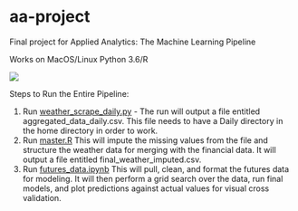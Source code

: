 # aa-project
Final project for Applied Analytics: The Machine Learning Pipeline

Works on MacOS/Linux Python 3.6/R 

![](https://github.com/aredd-cmu/aa-project/blob/master/DataPipeline.png)

Steps to Run the Entire Pipeline:

1) Run [weather_scrape_daily.py](https://github.com/aredd-cmu/aa-project/blob/master/weather_scrape_daily.py) - The run will output a file entitled aggregated_data_daily.csv. This file needs to have a Daily directory in the home directory in order to work. 
2) Run [master.R](https://github.com/aredd-cmu/aa-project/blob/master/master.R) This will impute the missing values from the file and structure the weather data for merging with the financial data. It will output a file entitled final_weather_imputed.csv.
3) Run [futures_data.ipynb](https://github.com/aredd-cmu/aa-project/blob/master/futures_data.ipynb) This will pull, clean, and format the futures data for modeling. It will then perform a grid search over the data, run final models, and plot predictions against actual values for visual cross validation. 
